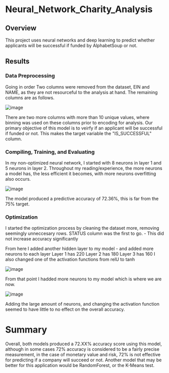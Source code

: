 # Neural_Network_Charity_Analysis

## Overview
This project uses neural networks and deep learning to predict whether applicants will be successful if funded by AlphabetSoup or not.

## Results 
### Data Preprocessing

Going in order 
Two columns were removed from the dataset, EIN and NAME, as they are not resourceful to the analysis at hand.
The remaining columns are as follows.

![image](https://user-images.githubusercontent.com/99559096/182273715-c30df85f-814e-49b0-9cb1-d7cb3219abd6.png)

There are two more columns with more than 10 unique values, where binning was used on these columns prior to encoding for analysis.
Our primary objective of this model is to veirfy if an applicant will be successful if funded or not. This makes the target variable the "IS_SUCCESSFUL" column.

### Compiling, Training, and Evaluating

In my non-optimized neural network, I started with 8 neurons in layer 1 and 5 neurons in layer 2. Throughout my reading/experience, the more neurons a model has, the less efficient it becomes, with more neurons overfitting also occurs. 

![image](https://user-images.githubusercontent.com/99559096/182497624-437b387e-d98d-41c0-9a0f-11102af51b24.png)

The model produced a predictive accuracy of 72.36%, this is far from the 75% target.

### Optimization

I started the optimization process by cleaning the dataset more, removing seemingly unneccesary rows. 
STATUS column was the first to go. - This did not increase accuracy significantly

From here I added another hidden layer to my model - and added more neurons to each layer
Layer 1 has 220
Layer 2 has 180
Layer 3 has 160
I also changed one of the activation functions from relU to tanh

![image](https://user-images.githubusercontent.com/99559096/182498054-41baa85f-ce79-4350-b166-b89709d1a1dd.png)

From that point I hadded more neurons to my model which is where we are now. 

![image](https://user-images.githubusercontent.com/99559096/182498088-d2fe9e4c-1d44-4adf-b0af-b2914682aa5e.png)

Adding the large amount of neurons, and changing the activation function seemed to have little to no effect on the overall accuracy.

# Summary
Overall, both models produced a 72.XX% accuracy score using this model, although in some cases 72% accuracy is considered to be a fairly precise measurement, in the case of monetary value and risk, 72% is not effective for predicting if a company will succeed or not. Another model that may be better for this application would be RandomForest, or the K-Means test.

